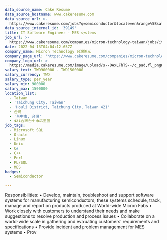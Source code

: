 ```yaml
---
data_source_name: Cake Resume
data_source_hostname: www.cakeresume.com
data_source_url: >-
  https://www.cakeresume.com/jobs?q=semiconductor&locale=en&range%5Bsalary_range%5D%5Bmin%5D=1000000
data_source_internal_id: '39149'
title: IT Software Engineer - MES systems
job_url: >-
  https://www.cakeresume.com/companies/micron-technology-taiwan/jobs/it-software-engineer-mes-systems
date: 2022-04-13T04:04:12.657Z
company_name: Micron Technology 台灣美光
company_page_url: 'https://www.cakeresume.com/companies/micron-technology-taiwan'
company_logo_url: >-
  https://media.cakeresume.com/image/upload/s--OAxLFhTS--/c_pad,fl_png8,h_200,w_200/v1599703094/soca7cpy9d8z6sh3ith7.png
salary_text: TWD900000 - TWD1500000
salary_currency: TWD
salary_type: per_year
salary_min: 900000
salary_max: 1500000
location_list:
  - Taiwan
  - 'Taichung City, Taiwan'
  - 'Houli District, Taichung City, Taiwan 421'
  - 台灣
  - '台中市, 台灣'
  - 421台灣台中市后里區
job_tags:
  - Microsoft SQL
  - Oracle
  - Linux
  - Unix
  - C#
  - C++
  - Perl
  - PL/SQL
  - MES
badges:
  - Semiconductor

---
```


Responsibilities: • Develop, maintain, troubleshoot and support software systems for manufacturing semiconductors; these systems schedule, track, manage and report on products produced at World-wide Micron Fabs • Work closely with customers to understand their needs and make suggestions to resolve production and process issues • Collaborate on a world-wide scale in gathering and evaluating customers’ requirements and specifications • Provide incident and problem management for MES systems • Prov